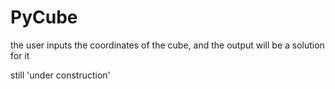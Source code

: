 # PyCube
the user inputs the coordinates of the cube, and the output will be a solution for it

still 'under construction'
